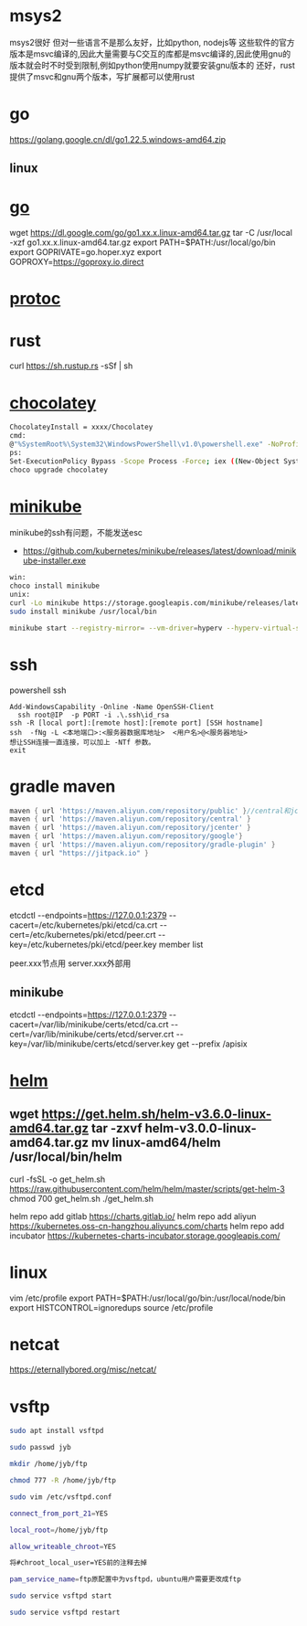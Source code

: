 # msys2
msys2很好
但对一些语言不是那么友好，比如python, nodejs等
这些软件的官方版本是msvc编译的,因此大量需要与C交互的库都是msvc编译的,因此使用gnu的版本就会时不时受到限制,例如python使用numpy就要安装gnu版本的
还好，rust提供了msvc和gnu两个版本，写扩展都可以使用rust
# go
https://golang.google.cn/dl/go1.22.5.windows-amd64.zip
## linux
# [go](https://golang.google.cn/doc/)
wget https://dl.google.com/go/go1.xx.x.linux-amd64.tar.gz
tar -C /usr/local -xzf go1.xx.x.linux-amd64.tar.gz
export PATH=$PATH:/usr/local/go/bin
export GOPRIVATE=go.hoper.xyz
export GOPROXY=https://goproxy.io,direct

# [protoc](https://github.com/protocolbuffers/protobuf/releases)


# rust
curl https://sh.rustup.rs -sSf | sh

# [chocolatey](https://chocolatey.org)
```bash
ChocolateyInstall = xxxx/Chocolatey
cmd:
@"%SystemRoot%\System32\WindowsPowerShell\v1.0\powershell.exe" -NoProfile -InputFormat None -ExecutionPolicy Bypass -Command "iex ((New-Object System.Net.WebClient).DownloadString('https://chocolatey.org/install.ps1'))" && SET "PATH=%PATH%;%ALLUSERSPROFILE%\chocolatey\bin"
ps:
Set-ExecutionPolicy Bypass -Scope Process -Force; iex ((New-Object System.Net.WebClient).DownloadString('https://chocolatey.org/install.ps1'))
choco upgrade chocolatey
```


# [minikube](https://kubernetes.io/docs/tasks/tools/install-kubectl/)
minikube的ssh有问题，不能发送esc
- https://github.com/kubernetes/minikube/releases/latest/download/minikube-installer.exe
```bash
win:
choco install minikube
unix:
curl -Lo minikube https://storage.googleapis.com/minikube/releases/latest/minikube-linux-amd64 && chmod +x minikube
sudo install minikube /usr/local/bin

minikube start --registry-mirror= --vm-driver=hyperv --hyperv-virtual-switch "Default Switch"
```


# ssh

powershell ssh
```
Add-WindowsCapability -Online -Name OpenSSH-Client
  ssh root@IP  -p PORT -i .\.ssh\id_rsa
ssh -R [local port]:[remote host]:[remote port] [SSH hostname]
ssh  -fNg -L <本地端口>:<服务器数据库地址>  <用户名>@<服务器地址>
想让SSH连接一直连接，可以加上 -NTf 参数。
exit
```


# gradle maven
```groovy
maven { url 'https://maven.aliyun.com/repository/public' }//central和jcenter的聚合
maven { url 'https://maven.aliyun.com/repository/central' }
maven { url 'https://maven.aliyun.com/repository/jcenter' }
maven { url 'https://maven.aliyun.com/repository/google'}
maven { url 'https://maven.aliyun.com/repository/gradle-plugin' }
maven { url "https://jitpack.io" }
```

# etcd
etcdctl --endpoints=https://127.0.0.1:2379 --cacert=/etc/kubernetes/pki/etcd/ca.crt --cert=/etc/kubernetes/pki/etcd/peer.crt --key=/etc/kubernetes/pki/etcd/peer.key member list

peer.xxx节点用 server.xxx外部用
## minikube
etcdctl --endpoints=https://127.0.0.1:2379 --cacert=/var/lib/minikube/certs/etcd/ca.crt --cert=/var/lib/minikube/certs/etcd/server.crt --key=/var/lib/minikube/certs/etcd/server.key get --prefix /apisix

# [helm](https://helm.sh/)
wget https://get.helm.sh/helm-v3.6.0-linux-amd64.tar.gz
tar -zxvf helm-v3.0.0-linux-amd64.tar.gz
mv linux-amd64/helm /usr/local/bin/helm
---------------------------------------
curl -fsSL -o get_helm.sh https://raw.githubusercontent.com/helm/helm/master/scripts/get-helm-3
chmod 700 get_helm.sh
./get_helm.sh

helm repo add gitlab https://charts.gitlab.io/
helm repo add aliyun https://kubernetes.oss-cn-hangzhou.aliyuncs.com/charts
helm repo add incubator https://kubernetes-charts-incubator.storage.googleapis.com/

# linux
vim /etc/profile
export PATH=$PATH:/usr/local/go/bin:/usr/local/node/bin
export HISTCONTROL=ignoredups
source /etc/profile

# netcat
https://eternallybored.org/misc/netcat/


# vsftp 

```bash
sudo apt install vsftpd

sudo passwd jyb

mkdir /home/jyb/ftp

chmod 777 -R /home/jyb/ftp

sudo vim /etc/vsftpd.conf

connect_from_port_21=YES

local_root=/home/jyb/ftp

allow_writeable_chroot=YES

将#chroot_local_user=YES前的注释去掉

pam_service_name=ftp原配置中为vsftpd，ubuntu用户需要更改成ftp

sudo service vsftpd start

sudo service vsftpd restart

```
